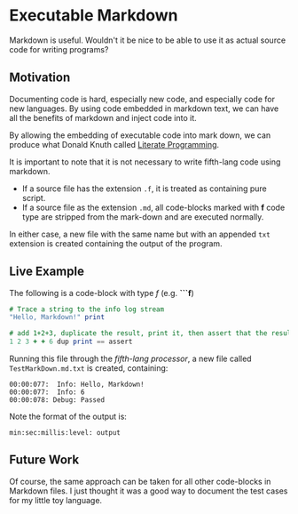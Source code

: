 # Executable Markdown
Markdown is useful. Wouldn't it be nice to be able to use it as actual source code for
writing programs?

## Motivation
Documenting code is hard, especially new code, and especially code for new languages. By using
code embedded in markdown text, we can have all the benefits of markdown and inject code into it.

By allowing the embedding of executable code into mark down, we can produce what Donald Knuth called [Literate Programming](https://en.wikipedia.org/wiki/Literate_programming).

It is important to note that it is not necessary to write fifth-lang code using markdown.
* If a source file has the extension `.f`, it is treated as containing pure script.
* If a source file as the extension `.md`, all code-blocks marked with **f** code type are stripped from the mark-down and are executed normally.

In either case, a new file with the same name but with an appended `txt` extension is created containing the output of the program.

## Live Example
The following is a code-block with type *f* (e.g. **\`\`\`f**)
```f
# Trace a string to the info log stream
"Hello, Markdown!" print

# add 1+2+3, duplicate the result, print it, then assert that the result is 6
1 2 3 + + 6 dup print == assert 
```

Running this file through the *fifth-lang processor*, a new file called `TestMarkDown.md.txt` is created, containing:
```
00:00:077:  Info: Hello, Markdown!
00:00:077:  Info: 6
00:00:078: Debug: Passed
```

Note the format of the output is:
```
min:sec:millis:level: output
```

## Future Work
Of course, the same approach can be taken for all other code-blocks in Markdown files. I just thought it was a good way to document the test cases for my little toy language.
